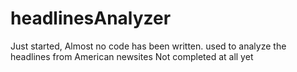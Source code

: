 # headlinesAnalyzer
Just started, Almost no code has been written. 
used to analyze the headlines from American newsites
Not completed at all yet
